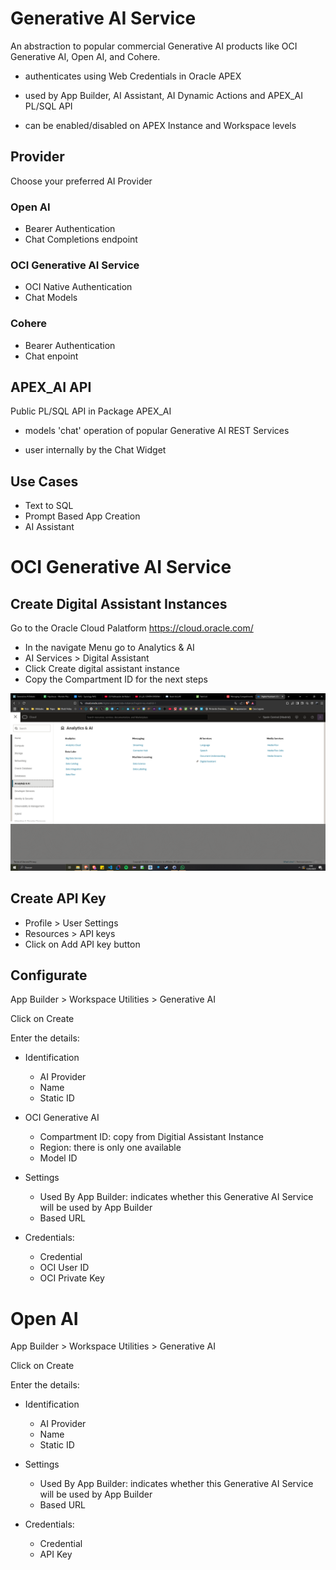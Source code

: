 # Generative AI Service

An abstraction to popular commercial Generative AI products like OCI Generative AI, Open AI, and Cohere.

- authenticates using Web Credentials in Oracle APEX

- used by App Builder, AI Assistant, AI Dynamic Actions and APEX_AI PL/SQL API

- can be enabled/disabled on APEX Instance and Workspace levels

## Provider

Choose your preferred AI Provider

### Open AI

- Bearer Authentication
- Chat Completions endpoint

### OCI Generative AI Service

- OCI Native Authentication
- Chat Models

### Cohere

- Bearer Authentication
- Chat enpoint

## APEX_AI API

Public PL/SQL API in Package APEX_AI

- models 'chat' operation of popular Generative AI REST Services

- user internally by the Chat Widget

## Use Cases

- Text to SQL
- Prompt Based App Creation
- AI Assistant

# OCI Generative AI Service

## Create Digital Assistant Instances

Go to the Oracle Cloud Palatform https://cloud.oracle.com/

- In the navigate Menu go to Analytics & AI
- AI Services > Digital Assistant
- Click Create digital assistant instance
- Copy the Compartment ID for the next steps

![AI Services](images/ai_services.png)

## Create API Key

- Profile > User Settings
- Resources > API keys
- Click on Add API key button

## Configurate

App Builder > Workspace Utilities > Generative AI

Click on Create

Enter the details:

- Identification

  - AI Provider
  - Name
  - Static ID

- OCI Generative AI

  - Compartment ID: copy from Digitial Assistant Instance
  - Region: there is only one available
  - Model ID

- Settings

  - Used By App Builder: indicates whether this Generative AI Service will be used by App Builder
  - Based URL

- Credentials:
  - Credential
  - OCI User ID
  - OCI Private Key

# Open AI

App Builder > Workspace Utilities > Generative AI

Click on Create

Enter the details:

- Identification

  - AI Provider
  - Name
  - Static ID

- Settings

  - Used By App Builder: indicates whether this Generative AI Service will be used by App Builder
  - Based URL

- Credentials:
  - Credential
  - API Key
